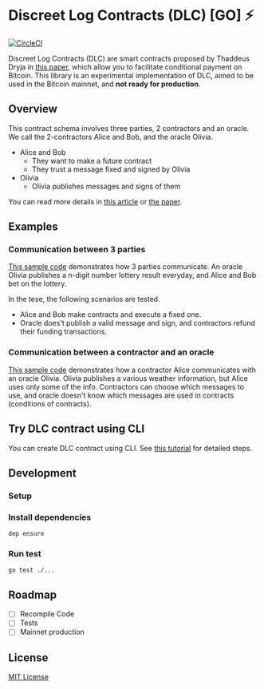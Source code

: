 # Discreet Log Contracts (DLC) [GO] ⚡

[![CircleCI](https://circleci.com/gh/p2pderivatives/dlc.svg?style=svg)](https://circleci.com/gh/p2pderivatives/dlc)

Discreet Log Contracts (DLC) are smart contracts proposed by Thaddeus Dryja in [this paper](https://adiabat.github.io/dlc.pdf), which allow you to facilitate conditional payment on Bitcoin.
This library is an experimental implementation of DLC, aimed to be used in the Bitcoin mainnet, and **not ready for production**.

## Overview
This contract schema involves three parties, 2 contractors and an oracle. We call the 2-contractors Alice and Bob, and the oracle Olivia.

* Alice and Bob
  * They want to make a future contract
  * They trust a message fixed and signed by Olivia
* Olivia
  * Olivia publishes messages and signs of them

You can read more details in [this article](https://medium.com/@gertjaap/discreet-log-contracts-invisible-smart-contracts-on-the-bitcoin-blockchain-cc8afbdbf0db) or [the paper](https://adiabat.github.io/dlc.pdf).

## Examples
### Communication between 3 parties
[This sample code](https://github.com/p2pderivatives/dlc/blob/master/test/integration/dlc_test.go) demonstrates how 3 parties communicate. An oracle Olivia publishes a n-digit number lottery result everyday, and Alice and Bob bet on the lottery.

In the tese, the following scenarios are tested.

* Alice and Bob make contracts and execute a fixed one.
* Oracle does't publish a valid message and sign, and contractors refund their funding transactions.

### Communication between a contractor and an oracle
[This sample code](https://github.com/p2pderivatives/dlc/blob/master/test/integration/oracle_test.go) demonstrates how a contractor Alice communicates with an oracle Olivia. 
Olivia publishes a various weather information, but Alice uses only some of the info. Contractors can choose which messages to use, and oracle doesn't know which messages are used in contracts (conditions of contracts).


## Try DLC contract using CLI
You can create DLC contract using CLI. See [this tutorial](./docs/How-to-create-DLC.md) for detailed steps.

## Development

### Setup

### Install dependencies

```
dep ensure
```

### Run test

```
go test ./...
```

## Roadmap

- [ ] Recompile Code
- [ ] Tests
- [ ] Mainnet production
## License
[MIT License](https://github.com/p2pderivatives/dlc/blob/master/LICENSE)
